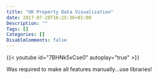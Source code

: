 ```yaml
---
title: "UK Property Data Visualization"
date: 2017-07-28T16:25:36+01:00
Description: ""
Tags: []
Categories: []
DisableComments: false
---
```


{{< youtube id="7BHNk5xCse0" autoplay="true" >}}


Was required to make all features manually...use libraries!